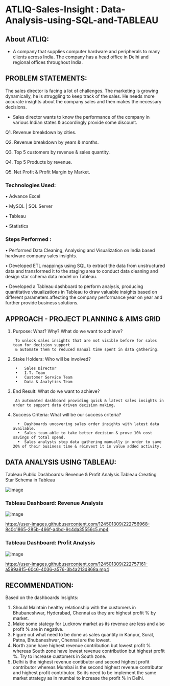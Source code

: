 # ATLIQ-Sales-Insight : Data-Analysis-using-SQL-and-TABLEAU




## About ATLIQ: 

* A company that supplies computer hardware and peripherals to many clients across India. The company has a head office in Delhi and regional offices throughout India.
        
## PROBLEM STATEMENTS:
The sales director is facing a lot of challenges. The marketing is growing dynamically, he is struggling to keep track of the sales. He needs more accurate insights about the company sales and then makes the necessary decisions.
* Sales director wants to know the performance of the company in various Indian states & accordingly provide some discount.

Q1. Revenue breakdown by cities.

Q2. Revenue breakdown by years & months. 

Q3. Top 5 customers by revenue & sales quantity.

Q4. Top 5 Products by revenue.

Q5. Net Profit & Profit Margin by Market.

### Technologies Used: 

•	Advance Excel

•	MySQL | SQL Server

•	Tableau

•	Statistics
        
### Steps Performed : 


•	Performed Data Cleaning, Analysing and Visualization on India based hardware company sales insights.

•	Developed ETL mappings using SQL to extract the data from unstructured data and 
    transformed it to the staging area to conduct data cleaning and design star 
    schema data model on Tableau.

•	Developed a Tableau dashboard to perform analysis, producing quantitative visualizations 
    in Tableau to draw valuable insights based on different parameters affecting the company 
    performance year on year and further provide business solutions.




## APPROACH - PROJECT PLANNING & AIMS GRID

1. Purpose: What? Why? What do we want to achieve?

        To unlock sales insights that are not visible before for sales team for decision support 
        & automate them to reduced manual time spent in data gathering.

2. Stake Holders: Who will be involved?
    
        •	Sales Director
        •	I.T. Team
        •	Customer Service Team
        •	Data & Analytics Team

3. End Result: What do we want to achieve?

        An automated dashboard providing quick & latest sales insights in order to support data driven decision making.

4. Success Criteria: What will be our success criteria?
    
         •	Dashboards uncovering sales order insights with latest data available.
         •	Sales team able to take better decision & prove 10% cost savings of total spend.
         •	Sales analysts stop data gathering manually in order to save 20% of their business time & reinvest it in value added activity.



## DATA ANALYSIS USING TABLEAU:

Tableau Public Dashboards: Revenue & Profit Analysis Tableau
Creating Star Schema in Tableau

![image](https://user-images.githubusercontent.com/124501309/216817919-d2377269-7a72-4a35-9350-8c7cd49da89c.png)

### Tableau Dashboard: Revenue Analysis

![image](https://user-images.githubusercontent.com/124501309/222758757-53ebef06-c95d-4aa1-bd16-cb38b2d2dfd8.png)



https://user-images.githubusercontent.com/124501309/222756968-8c0c1865-285b-466f-a4bd-9c4da35556c5.mp4

### Tableau Dashboard: Profit Analysis

![image](https://user-images.githubusercontent.com/124501309/222758196-8164d673-9904-4ed7-9e29-d97e6bf9517d.png)

https://user-images.githubusercontent.com/124501309/222757161-a599a815-60c6-4036-a576-3b4a213d868a.mp4

## RECOMMENDATION:

Based on the dashboards Insights:

  1) Should Maintain healthy relationship with the customers in Bhubaneshwar, Hyderabad, Chennai as they are highest profit % by market.
  2) Make some stategy for Lucknow market as its revenue are less and also profit % are in negative.
  3) Figure out what need to be done as sales quantity in Kanpur, Surat, Patna, Bhubaneshwar, Chennai are the lowest.
  4) North zone have highest revenue contribution but lowest profit % whereas South zone have lowest revenue contribution but highest profit %. Try to increase customers in South zone.
  5) Delhi is the highest revenue contibutor and second highest profit contributor whereas Mumbai is the second highest revenue contributor and highest profit contributor. So its need to be implement the same market strategy as in mumbai to increase the profit % in Delhi.
